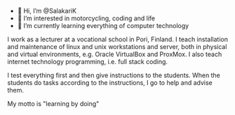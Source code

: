 - 👋 Hi, I’m @SalakariK
- 👀 I’m interested in motorcycling, coding and life
- 🌱 I’m currently learning everything of computer technology


I work as a lecturer at a vocational school in Pori, Finland. I teach installation and maintenance of linux and unix workstations and server, both in physical and virtual environments, e.g. Oracle VirtualBox and ProxMox. I also teach internet technology programming, i.e. full stack coding.

I test everything first and then give instructions to the students. When the students do tasks according to the instructions, I go to help and advise them.

My motto is "learning by doing"

<!---
SalakariK/SalakariK is a ✨ special ✨ repository because its `README.md` (this file) appears on your GitHub profile.
You can click the Preview link to take a look at your changes.
--->

